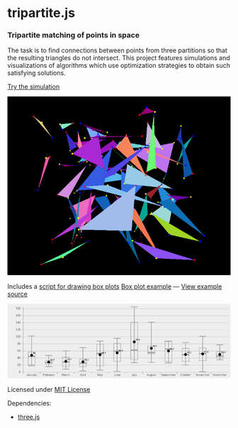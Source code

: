 tripartite.js
=============

### Tripartite matching of points in space ###

The task is to find connections between points from three partitions so that the resulting triangles do not intersect.
This project features simulations and visualizations of algorithms which use optimization strategies to obtain such satisfying solutions.

[Try the simulation](http://daign.github.com/tripartite.js/)

![screenshot](./screenshot.png)

Includes a [script for drawing box plots](https://github.com/daign/tripartite.js/blob/master/js/triplot/triplot.js)
[Box plot example](http://daign.github.com/tripartite.js/js/triplot/example.html) — [View example source](https://github.com/daign/tripartite.js/blob/master/js/triplot/example.html)

![screenshot](./js/triplot/screenshot.png)

Licensed under [MIT License](https://github.com/daign/tripartite.js/blob/master/LICENSE)

Dependencies:
* [three.js](https://github.com/mrdoob/three.js)

